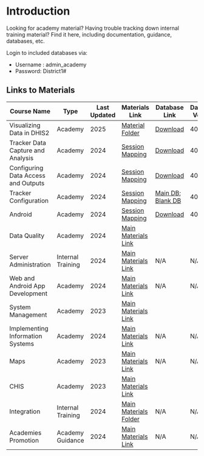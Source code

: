 # Introduction

Looking for academy material? Having trouble tracking down internal training material? Find it here, including documentation, guidance, databases, etc.

Login to included databases via:
- Username : admin_academy
- Password: District1#

## Links to Materials

| Course Name                         | Type                     | Last Updated | Materials Link                                                                                                                                             | Database Link |Database Version|
|-------------------------------------|--------------------------|--------------|------------------------------------------------------------------------------------------------------------------------------------------------------------|---------------|----------------|
| Visualizing Data in DHIS2           | Academy                  | 2025         | [Material Folder](https://drive.google.com/drive/folders/1wMrRWQCS0x0C62G3TuoRJ8tEo0VRr_kH?usp=drive_link)                                                 |[Download](https://academy.downloads.dhis2.org/Databases/2025/analytics_tools_master_238.sql.gz)               |40                |
| Tracker Data Capture and Analysis   | Academy                  | 2024         | [Session Mapping](https://docs.google.com/spreadsheets/d/15Og9dTTMy7QN4Fg_pInW65-2jWLbMAiH/edit?usp=sharing&ouid=104677221247573000314&rtpof=true&sd=true) |[Download](https://academy.downloads.dhis2.org/Databases/2025/tracker_ca_master.sql.gz)               |40                |
| Configuring Data Access and Outputs | Academy                  | 2024         | [Session Mapping](https://docs.google.com/spreadsheets/d/1HtnUv3xnd4A25MGdn7iPDtuDfE4awX0DxHTF7d7zMog/edit?usp=sharing)                                    |[Download](https://academy.downloads.dhis2.org/Databases/2025/opdao_master.sql.gz)               |40                |
| Tracker Configuration               | Academy                  | 2024         | [Session Mapping](https://docs.google.com/spreadsheets/d/1Fu4bc-awffrhlN3qc4aO0dxOQn_l4K3q/edit?usp=sharing&ouid=104677221247573000314&rtpof=true&sd=true) |[Main DB](https://academy.downloads.dhis2.org/Databases/2025/tracker_ca_master.sql.gz); [Blank DB](https://academy.downloads.dhis2.org/Databases/2025/tracker_academyblank.sql.gz)               |40                |
| Android                             | Academy                  | 2024         | [Session Mapping](https://docs.google.com/spreadsheets/d/1YkRz9VdL1uEha7TsOqPea66vLTHuneogjkM1p53EYzE/edit?usp=drive_link)                                 |[Download](https://academy.downloads.dhis2.org/Databases/2025/android_master.sql.gz)              | 40|
| Data Quality                        | Academy                  | 2024         | [Main Materials Link](https://drive.google.com/drive/folders/1VfqTR8oNfeZU118FFDEruyIuWQpgRxeu?usp=sharing)                                                |               |                |
| Server Administration               | Internal Training        | 2024         | [Main Materials Link](https://drive.google.com/drive/folders/1ZW8sNFTkQPIrqaYKDHCo7WF8CUpCHZfW?usp=sharing)                                                |N/A            |N/A             |
| Web and Android App Development     | Academy                  | 2024         | [Main Materials Link](https://dhis2.github.io/academy-web-app-dev/docs/web-academy/)                                                                       |N/A            |N/A             |
| System Management                   | Academy                  | 2023         | [Main Materials Link](https://drive.google.com/drive/folders/1FhkH3Zln7orHTiW-bhpEC8JeXOj7fJCA?usp=drive_link)                                             |               |                |
| Implementing Information Systems    | Academy                  | 2024         | [Main Materials Link](https://drive.google.com/drive/folders/1VBSYZN5UD48DVGlJMrItwduxOOGnrVj-?usp=sharing)                                                |N/A            |N/A             |
| Maps                                | Academy                  | 2023         | [Main Materials Link](https://drive.google.com/drive/folders/1Si3Y_0veetSjVGpFwQdyV3lCbCUfxhgw?usp=sharing)                                                |N/A            |N/A             |
| CHIS                                | Academy                  | 2023         | [Main Materials Link](https://drive.google.com/drive/folders/1lGM2UJqclPo1TzXNmgK3rBCKGE0T_9Hu?usp=sharing)                                                                                                                                                           |               |                |
| Integration                         | Internal Training        | 2024         | [Main Materials Folder](https://drive.google.com/drive/folders/1wMrRWQCS0x0C62G3TuoRJ8tEo0VRr_kH?usp=drive_link)                                                                                                                                              |N/A            |N/A                |
| Academies Promotion                 | Academy Guidance         | 2024         | [Main Materials Link](https://docs.google.com/document/d/1Ev9M0EV_x7pHZ8Gbid6OU71tmEM1_n0zVU9rUpF-ObA/edit?usp=sharing)                                    |N/A            |N/A                |